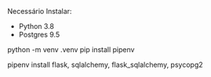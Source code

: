 Necessário Instalar:
- Python 3.8 
- Postgres 9.5

python -m venv .venv
pip install pipenv

pipenv install flask, sqlalchemy, flask_sqlalchemy, psycopg2